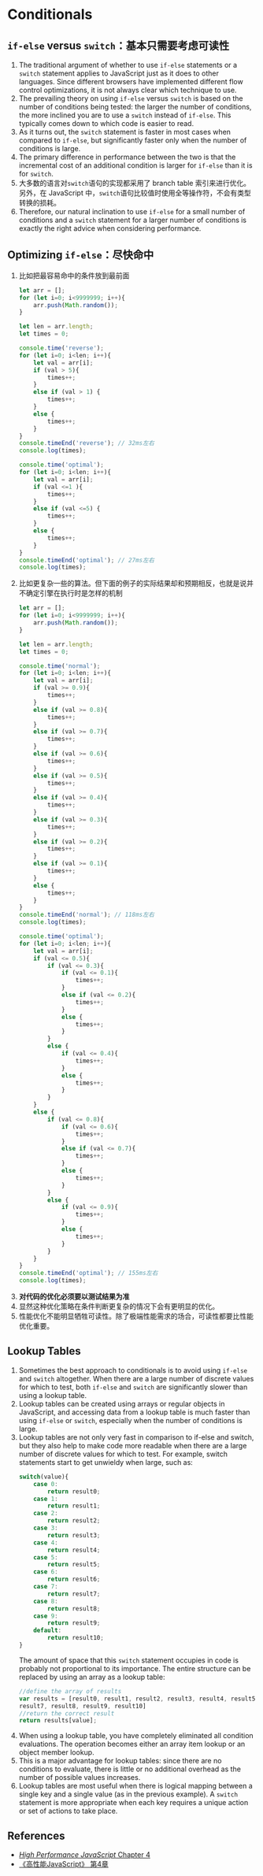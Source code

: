 # Conditionals


## `if-else` versus `switch`：基本只需要考虑可读性
1. The traditional argument of whether to use `if-else` statements or a `switch` statement applies to JavaScript just as it does to other languages. Since different browsers have implemented different flow control optimizations, it is not always clear which technique to use.
2. The prevailing theory on using `if-else` versus `switch` is based on the number of conditions being tested: the larger the number of conditions, the more inclined you are to use a `switch` instead of `if-else`. This typically comes down to which code is easier to read.
3. As it turns out, the `switch` statement is faster in most cases when compared to `if-else`, but significantly faster only when the number of conditions is large. 
4. The primary difference in performance between the two is that the incremental cost of an additional condition is larger for `if-else` than it is for `switch`. 
5. 大多数的语言对`switch`语句的实现都采用了 branch table 索引来进行优化。另外，在 JavaScript 中，`switch`语句比较值时使用全等操作符，不会有类型转换的损耗。
6. Therefore, our natural inclination to use `if-else` for a small number of conditions and a `switch` statement for a larger number of conditions is exactly the right advice when considering performance.


## Optimizing `if-else`：尽快命中
1. 比如把最容易命中的条件放到最前面
    ```js
    let arr = [];
    for (let i=0; i<9999999; i++){
        arr.push(Math.random());
    }

    let len = arr.length;
    let times = 0;
    ```
    ```js
    console.time('reverse');
    for (let i=0; i<len; i++){
        let val = arr[i];
        if (val > 5){
            times++;
        }
        else if (val > 1) {
            times++;
        }
        else {
            times++;
        }
    }
    console.timeEnd('reverse'); // 32ms左右
    console.log(times);

    console.time('optimal');
    for (let i=0; i<len; i++){
        let val = arr[i];
        if (val <=1 ){
            times++;
        }
        else if (val <=5) {
            times++;
        }
        else {
            times++;
        }
    }
    console.timeEnd('optimal'); // 27ms左右
    console.log(times);
    ```
2. 比如更复杂一些的算法。但下面的例子的实际结果却和预期相反，也就是说并不确定引擎在执行时是怎样的机制
    ```js
    let arr = [];
    for (let i=0; i<9999999; i++){
        arr.push(Math.random());
    }

    let len = arr.length;
    let times = 0;
    ```
    ```js
    console.time('normal');
    for (let i=0; i<len; i++){
        let val = arr[i];
        if (val >= 0.9){
            times++;
        }
        else if (val >= 0.8){
            times++;
        }
        else if (val >= 0.7){
            times++;
        }
        else if (val >= 0.6){
            times++;
        }
        else if (val >= 0.5){
            times++;
        }
        else if (val >= 0.4){
            times++;
        }
        else if (val >= 0.3){
            times++;
        }
        else if (val >= 0.2){
            times++;
        }
        else if (val >= 0.1){
            times++;
        }
        else {
            times++;
        }
    }
    console.timeEnd('normal'); // 118ms左右
    console.log(times);
    ```
    ```js
    console.time('optimal');
    for (let i=0; i<len; i++){
        let val = arr[i];
        if (val <= 0.5){
            if (val <= 0.3){
                if (val <= 0.1){
                    times++;
                } 
                else if (val <= 0.2){
                    times++;
                } 
                else {
                    times++;
                }
            } 
            else {
                if (val <= 0.4){
                    times++;
                } 
                else {
                    times++;
                }
            }
        } 
        else {
            if (val <= 0.8){
                if (val <= 0.6){
                    times++;
                } 
                else if (val <= 0.7){
                    times++;
                } 
                else {
                    times++;
                }
            } 
            else {
                if (val <= 0.9){
                    times++;
                } 
                else {
                    times++;
                }
            }
        }
    }
    console.timeEnd('optimal'); // 155ms左右
    console.log(times);
    ```
3. **对代码的优化必须要以测试结果为准**
4. 显然这种优化策略在条件判断更复杂的情况下会有更明显的优化。
5. 性能优化不能明显牺牲可读性。除了极端性能需求的场合，可读性都要比性能优化重要。


## Lookup Tables
1. Sometimes the best approach to conditionals is to avoid using `if-else` and `switch` altogether. When there are a large number of discrete values for which to test, both `if-else` and `switch` are significantly slower than using a lookup table. 
2. Lookup tables can be created using arrays or regular objects in JavaScript, and accessing data from a lookup table is much faster than using `if-else` or `switch`, especially when the number of conditions is large.
3. Lookup tables are not only very fast in comparison to if-else and switch, but they also help to make code more readable when there are a large number of discrete values for which to test. For example, switch statements start to get unwieldy when large, such as:
    ```js
    switch(value){
        case 0:
            return result0;
        case 1:
            return result1;
        case 2:
            return result2;
        case 3:
            return result3;
        case 4:
            return result4;
        case 5:
            return result5;
        case 6:
            return result6;
        case 7:
            return result7;
        case 8:
            return result8;
        case 9:
            return result9;
        default:
            return result10;
    }
    ```
    The amount of space that this `switch` statement occupies in code is probably not proportional to its importance. The entire structure can be replaced by using an array as a lookup table:
    ```js
    //define the array of results
    var results = [result0, result1, result2, result3, result4, result5, result6,
    result7, result8, result9, result10]
    //return the correct result
    return results[value];
    ```
4. When using a lookup table, you have completely eliminated all condition evaluations. The operation becomes either an array item lookup or an object member lookup. 
5. This is a major advantage for lookup tables: since there are no conditions to evaluate, there is little or no additional overhead as the number of possible values increases.
6. Lookup tables are most useful when there is logical mapping between a single key and a single value (as in the previous example). A `switch` statement is more appropriate when each key requires a unique action or set of actions to take place.


## References
* [*High Performance JavaScript* Chapter 4](https://book.douban.com/subject/4183808/)
* [《高性能JavaScript》 第4章](https://book.douban.com/subject/5362856/)
